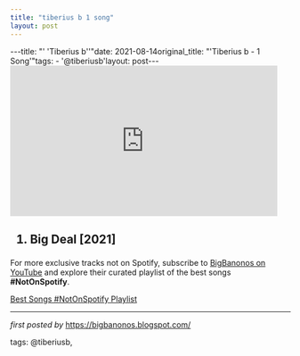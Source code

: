 ```yaml
---
title: "tiberius b 1 song"
layout: post
---
```

---title: "' 'Tiberius b''"date: 2021-08-14original_title: "'Tiberius b - 1 Song'"tags:  - '@tiberiusb'layout: post---<iframe frameborder="0" height="270" src="https://youtube.com/embed/Ai14SX2q2ZU" width="480"></iframe><h2><ol><li>Big Deal [2021]</li></ol></h2><!--Subscribe and Playlist Links--><div>    <p>For more exclusive tracks not on Spotify, subscribe to <a href="https://www.youtube.com/@BigBanonos" target="_blank">BigBanonos on YouTube</a> and explore their curated playlist of the best songs <strong>#NotOnSpotify</strong>.</p>    <p><a href="https://www.youtube.com/playlist?list=PLtuNtuTatqI0kFahUCbtbfenC_ET5O_tr" target="_blank">Best Songs #NotOnSpotify Playlist<br /></a></p></div><hr /><p><em>first posted by</em> <a href="https://bigbanonos.blogspot.com/" rel="noopener" target="_new">https://bigbanonos.blogspot.com/</a></p><p>tags: @tiberiusb,</p>